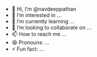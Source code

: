 - 👋 Hi, I’m @navdeeppathan
- 👀 I’m interested in ...
- 🌱 I’m currently learning ...
- 💞️ I’m looking to collaborate on ...
- 📫 How to reach me ...
- 😄 Pronouns: ...
- ⚡ Fun fact: ...

<!---
navdeeppathan/navdeeppathan is a ✨ special ✨ repository because its `README.md` (this file) appears on your GitHub profile.
You can click the Preview link to take a look at your changes.
--->

